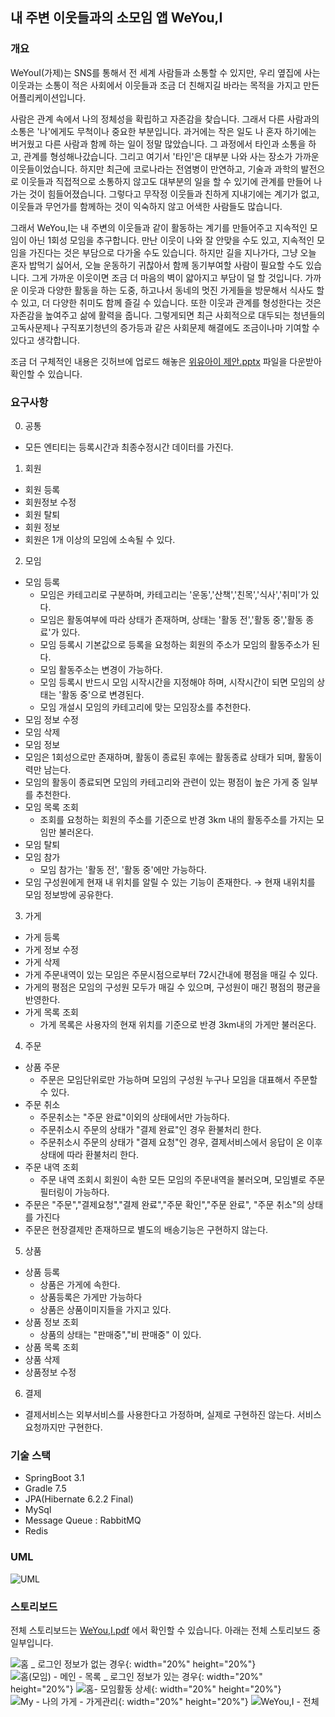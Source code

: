 ## 내 주변 이웃들과의 소모임 앱 WeYou,I ##

### 개요 ###
WeYouI(가제)는 SNS를 통해서 전 세계 사람들과 소통할 수 있지만, 우리 옆집에 사는 이웃과는 소통이 적은 사회에서 이웃들과 조금 더 
친해지길 바라는 목적을 가지고 만든 어플리케이션입니다. 

사람은 관계 속에서 나의 정체성을 확립하고 자존감을 찾습니다. 그래서 다른 사람과의 소통은 '나'에게도 무척이나 중요한 부분입니다.
과거에는 작은 일도 나 혼자 하기에는 버거웠고 다른 사람과 함께 하는 일이 정말 많았습니다. 그 과정에서 타인과 소통을 하고, 관계를 형성해나갔습니다.
그리고 여기서 '타인'은 대부분 나와 사는 장소가 가까운 이웃들이었습니다.
하지만 최근에 코로나라는 전염병이 만연하고, 기술과 과학의 발전으로 이웃들과 직접적으로 소통하지 않고도 대부분의 일을 할 수 있기에 관계를 만들어 나가는 것이 힘들어졌습니다.
그렇다고 무작정 이웃들과 친하게 지내기에는 계기가 없고, 이웃들과 무언가를 함께하는 것이 익숙하지 않고 어색한 사람들도 많습니다.

그래서 WeYou,I는 내 주변의 이웃들과 같이 활동하는 계기를 만들어주고 지속적인 모임이 아닌 1회성 모임을 추구합니다.
만난 이웃이 나와 잘 안맞을 수도 있고, 지속적인 모임을 가진다는 것은 부담으로 다가올 수도 있습니다. 
하지만 길을 지나가다, 그냥 오늘 혼자 밥먹기 싫어서, 오늘 운동하기 귀찮아서 함께 동기부여할 사람이 필요할 수도 있습니다.
그게 가까운 이웃이면 조금 더 마음의 벽이 얇아지고 부담이 덜 할 것입니다. 가까운 이웃과 다양한 활동을 하는 도중, 하고나서 동네의 멋진 가게들을 방문해서
식사도 할 수 있고, 더 다양한 취미도 함께 즐길 수 있습니다. 또한 이웃과 관계를 형성한다는 것은 자존감을 높여주고 삶에 활력을 줍니다.
그렇게되면 최근 사회적으로 대두되는 청년들의 고독사문제나 구직포기청년의 증가등과 같은 사회문제 해결에도 조금이나마 기여할 수 있다고 생각합니다.

조금 더 구체적인 내용은 깃허브에 업로드 해놓은 [위유아이 제안.pptx](https://github.com/sungwoon129/MeetWithNeighborsApp/files/11637425/default.pptx)
파일을 다운받아 확인할 수 있습니다.

### 요구사항 ###

0. 공통
+ 모든 엔티티는 등록시간과 최종수정시간 데이터를 가진다.

1. 회원
+ 회원 등록
+ 회원정보 수정
+ 회원 탈퇴
+ 회원 정보
+ 회원은 1개 이상의 모임에 소속될 수 있다.

2. 모임
+ 모임 등록
    + 모임은 카테고리로 구분하며, 카테고리는 '운동','산책','친목','식사','취미'가 있다.
    + 모임은 활동여부에 따라 상태가 존재하며, 상태는 '활동 전','활동 중','활동 종료'가 있다.
    + 모임 등록시 기본값으로 등록을 요청하는 회원의 주소가 모임의  활동주소가 된다.
    + 모임 활동주소는 변경이 가능하다.
    + 모임 등록시 반드시 모임 시작시간을 지정해야 하며, 시작시간이 되면 모임의 상태는 '활동 중'으로 변경된다.
    + 모임 개설시 모임의 카테고리에 맞는 모임장소를 추천한다.
+ 모임 정보 수정
+ 모임 삭제
+ 모임 정보
+ 모임은 1회성으로만 존재하며, 활동이 종료된 후에는 활동종료 상태가 되며, 활동이력만 남는다.
+ 모임의 활동이 종료되면 모임의 카테고리와 관련이 있는 평점이 높은 가게 중 일부를 추천한다.
+ 모임 목록 조회
    + 조회를 요청하는 회원의 주소를 기준으로 반경 3km 내의 활동주소를 가지는 모임만 불러온다.
+ 모임 탈퇴
+ 모임 참가
    + 모임 참가는 '활동 전', '활동 중'에만 가능하다.
+ 모임 구성원에게 현재 내 위치를 알릴 수 있는 기능이 존재한다. → 현재 내위치를 모임 정보방에 공유한다.

3. 가게
+ 가게 등록
+ 가게 정보 수정
+ 가게 삭제
+ 가게 주문내역이 있는 모임은 주문시점으로부터 72시간내에 평점을 매길 수 있다.
+ 가게의 평점은 모임의 구성원 모두가 매길 수 있으며, 구성원이 매긴 평점의 평균을 반영한다.
+ 가게 목록 조회
    + 가게 목록은 사용자의 현재 위치를 기준으로 반경 3km내의 가게만 불러온다.

4. 주문
+ 상품 주문
    + 주문은 모임단위로만 가능하며 모임의 구성원 누구나 모임을 대표해서 주문할 수 있다.
+ 주문 취소
  + 주문취소는 "주문 완료"이외의 상태에서만 가능하다.
  + 주문취소시 주문의 상태가 "결제 완료"인 경우 환불처리 한다.
  + 주문취소시 주문의 상태가 "결제 요청"인 경우, 결제서비스에서 응답이 온 이후 상태에 따라 환불처리 한다.
+ 주문 내역 조회
    + 주문 내역 조회시 회원이 속한 모든 모임의 주문내역을 불러오며, 모임별로 주문 필터링이 가능하다.
+ 주문은 "주문","결제요청","결제 완료","주문 확인","주문 완료", "주문 취소"의 상태를 가진다
+ 주문은 현장결제만 존재하므로 별도의 배송기능은 구현하지 않는다.


5. 상품
+ 상품 등록
  + 상품은 가게에 속한다.
  + 상품등록은 가게만 가능하다
  + 상품은 상품이미지들을 가지고 있다.
+ 상품 정보 조회
  + 상품의 상태는 "판매중","비 판매중" 이 있다.
+ 상품 목록 조회
+ 상품 삭제
+ 상품정보 수정


6. 결제
+ 결제서비스는 외부서비스를 사용한다고 가정하며, 실제로 구현하진 않는다. 서비스 요청까지만 구현한다.

### 기술 스택 ###
+ SpringBoot 3.1
+ Gradle 7.5
+ JPA(Hibernate 6.2.2 Final)
+ MySql
+ Message Queue : RabbitMQ
+ Redis



### UML ###
![UML](https://github.com/sungwoon129/MeetWithNeighborsApp/assets/43958570/c52c7e8b-6595-4a00-88c0-2700968ffb5a)


### 스토리보드 ###
전체 스토리보드는 [WeYou,I.pdf](https://github.com/sungwoon129/MeetWithNeighborsApp/files/11898676/WeYou.I.pdf) 에서 확인할 수 있습니다.
아래는 전체 스토리보드 중 일부입니다.

![홈 _ 로그인 정보가 없는 경우](https://github.com/sungwoon129/MeetWithNeighborsApp/assets/43958570/17166041-115f-4e60-9070-218749000b64){: width="20%" height="20%"}
![홈(모임) - 메인 - 목록 _ 로그인 정보가 있는 경우](https://github.com/sungwoon129/MeetWithNeighborsApp/assets/43958570/4a759d94-915d-4161-8d96-988e9ee9a2d6){: width="20%" height="20%"}
![홈- 모임활동 상세](https://github.com/sungwoon129/MeetWithNeighborsApp/assets/43958570/9f333e0a-2a20-4f3b-b53c-de3a673002eb){: width="20%" height="20%"}
![My - 나의 가게 - 가게관리](https://github.com/sungwoon129/MeetWithNeighborsApp/assets/43958570/518be024-72f9-4328-a0ab-77cc09384d49){: width="20%" height="20%"}
![WeYou,I - 전체](https://github.com/sungwoon129/MeetWithNeighborsApp/assets/43958570/8684f1c7-e0bc-4ee6-a88c-469136b604f9)

